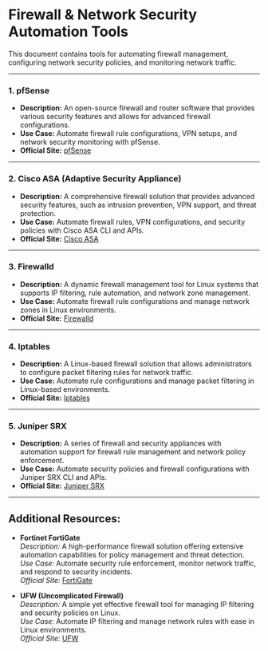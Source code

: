 # Firewall & Network Security Automation Tools

This document contains tools for automating firewall management, configuring network security policies, and monitoring network traffic.

---

### 1. **pfSense**
   - **Description:** An open-source firewall and router software that provides various security features and allows for advanced firewall configurations.
   - **Use Case:** Automate firewall rule configurations, VPN setups, and network security monitoring with pfSense.
   - **Official Site:** [pfSense](https://www.pfsense.org)

---

### 2. **Cisco ASA (Adaptive Security Appliance)**
   - **Description:** A comprehensive firewall solution that provides advanced security features, such as intrusion prevention, VPN support, and threat protection.
   - **Use Case:** Automate firewall rules, VPN configurations, and security policies with Cisco ASA CLI and APIs.
   - **Official Site:** [Cisco ASA](https://www.cisco.com)

---

### 3. **Firewalld**
   - **Description:** A dynamic firewall management tool for Linux systems that supports IP filtering, rule automation, and network zone management.
   - **Use Case:** Automate firewall rule configurations and manage network zones in Linux environments.
   - **Official Site:** [Firewalld](https://firewalld.org)

---

### 4. **Iptables**
   - **Description:** A Linux-based firewall solution that allows administrators to configure packet filtering rules for network traffic.
   - **Use Case:** Automate rule configurations and manage packet filtering in Linux-based environments.
   - **Official Site:** [Iptables](https://netfilter.org)

---

### 5. **Juniper SRX**
   - **Description:** A series of firewall and security appliances with automation support for firewall rule management and network policy enforcement.
   - **Use Case:** Automate security policies and firewall configurations with Juniper SRX CLI and APIs.
   - **Official Site:** [Juniper SRX](https://www.juniper.net)

---

## Additional Resources:

- **Fortinet FortiGate**  
  *Description:* A high-performance firewall solution offering extensive automation capabilities for policy management and threat detection.  
  *Use Case:* Automate security rule enforcement, monitor network traffic, and respond to security incidents.  
  *Official Site:* [FortiGate](https://www.fortinet.com)

- **UFW (Uncomplicated Firewall)**  
  *Description:* A simple yet effective firewall tool for managing IP filtering and security policies on Linux.  
  *Use Case:* Automate IP filtering and manage network rules with ease in Linux environments.  
  *Official Site:* [UFW](https://help.ubuntu.com/community/UFW)
